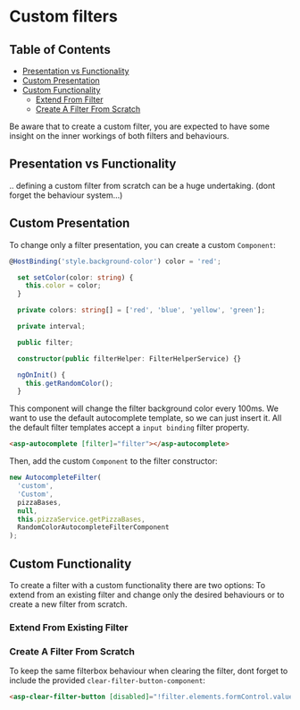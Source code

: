# Custom filters

## Table of Contents

- [Presentation vs Functionality](#presentation-vs-functionality)
- [Custom Presentation](#custom-presentation)
- [Custom Functionality](#custom-functionality)
  - [Extend From Filter](#extend-from-filter)
  - [Create A Filter From Scratch](#create-a-filter-from-scratch)

Be aware that to create a custom filter, you are expected to have some insight on the inner workings of both filters and behaviours.

## Presentation vs Functionality

.. defining a custom filter from scratch can be a huge undertaking. (dont forget the behaviour system...)

## Custom Presentation

To change only a filter presentation, you can create a custom `Component`:

```typescript
@HostBinding('style.background-color') color = 'red';

  set setColor(color: string) {
    this.color = color;
  }

  private colors: string[] = ['red', 'blue', 'yellow', 'green'];

  private interval;

  public filter;

  constructor(public filterHelper: FilterHelperService) {}

  ngOnInit() {
    this.getRandomColor();
  }
```

This component will change the filter background color every 100ms. We want to use the default autocomplete template, so we can just insert it. All the default filter templates accept a `input binding` filter property.

```html
<asp-autocomplete [filter]="filter"></asp-autocomplete>
```

Then, add the custom `Component` to the filter constructor:

```typescript
new AutocompleteFilter(
  'custom',
  'Custom',
  pizzaBases,
  null,
  this.pizzaService.getPizzaBases,
  RandomColorAutocompleteFilterComponent
);
```

## Custom Functionality

To create a filter with a custom functionality there are two options: To extend from an existing filter and change only the desired behaviours or to create a new filter from scratch.

### Extend From Existing Filter

### Create A Filter From Scratch

To keep the same filterbox behaviour when clearing the filter, dont forget to include the provided `clear-filter-button-component`:

```html
<asp-clear-filter-button [disabled]="!filter.elements.formControl.value" [filter]="filter"></asp-clear-filter-button>
```

